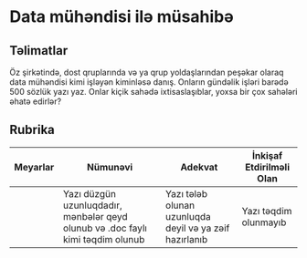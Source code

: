 # Data mühəndisi ilə müsahibə

## Təlimatlar

Öz şirkətində, dost qruplarında və ya qrup yoldaşlarından peşəkar olaraq data mühəndisi kimi işləyən kiminləsə danış. Onların gündəlik işləri barədə 500 sözlük yazı yaz. Onlar kiçik sahədə ixtisaslaşıblar, yoxsa bir çox sahələri əhatə edirlər?

## Rubrika

| Meyarlar | Nümunəvi | Adekvat | İnkişaf Etdirilməli Olan |
| -------- | --------- | -------- | ----------------- |
|          | Yazı düzgün uzunluqdadır, mənbələr qeyd olunub və .doc faylı kimi təqdim olunub | Yazı tələb olunan uzunluqda deyil və ya zəif hazırlanıb | Yazı təqdim olunmayıb |